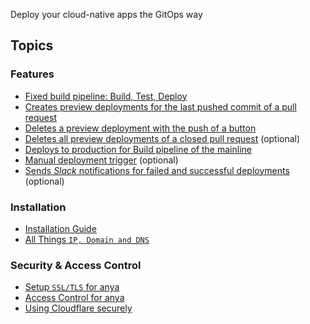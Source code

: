 Deploy your cloud-native apps the GitOps way

## Topics

### Features

- [Fixed build pipeline: Build, Test, Deploy](features/pipeline.md)
- [Creates preview deployments for the last pushed commit of a pull request](features/preview-deployment.md)
- [Deletes a preview deployment with the push of a button](features/delete-deployment.md#1-manual-deployment-deletion)
- [Deletes all preview deployments of a closed pull request](features/delete-deployment.md#2-purge-preview-deployments-option) (optional)
- [Deploys to production for Build pipeline of the mainline](features/production-deployment.md)
- [Manual deployment trigger](features/manual-deployment.md) (optional)
- [Sends _Slack_ notifications for failed and successful deployments](features/slack-notifications.md) (optional)

### Installation

* [Installation Guide](installation-guide.md)
* [All Things `IP, Domain and DNS`](ip_domain_dns.md)


### Security & Access Control
* [Setup `SSL/TLS` for anya](TLS_HTTPS.md)
* [Access Control for anya](access_control.md)
* [Using Cloudflare securely](cloudflare.md)
